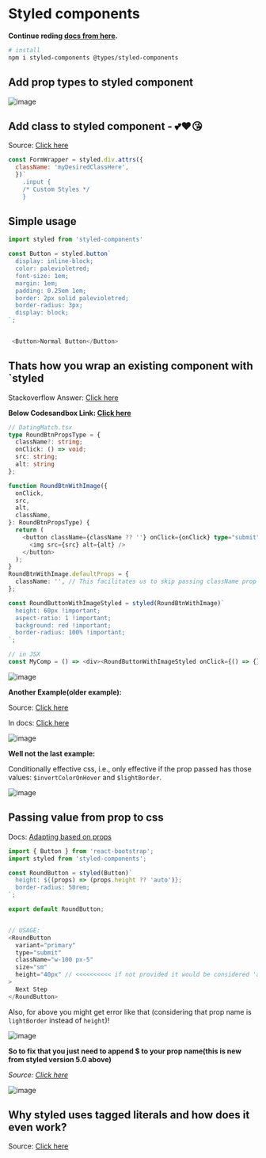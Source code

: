 # Styled components

**Continue reding [docs from here](https://styled-components.com/docs/basics#getting-started).**

```bash
# install
npm i styled-components @types/styled-components
```


## Add prop types to styled component

![image](https://user-images.githubusercontent.com/31458531/235714441-12bd188b-06e0-49c9-892e-6a5353794987.png)


## Add class to styled component - 💕❤😘

Source: [Click here](https://stackoverflow.com/questions/59756648/add-classes-to-styled-component)

```js
const FormWrapper = styled.div.attrs({
  className: 'myDesiredClassHere',
  })`
    .input {
    /* Custom Styles */
    }
```


## Simple usage

```js
import styled from 'styled-components'

const Button = styled.button`
  display: inline-block;
  color: palevioletred;
  font-size: 1em;
  margin: 1em;
  padding: 0.25em 1em;
  border: 2px solid palevioletred;
  border-radius: 3px;
  display: block;
`;


 <Button>Normal Button</Button>
```

## Thats how you wrap an existing component with `styled

Stackoverflow Answer: [Click here](https://stackoverflow.com/a/52542937/10012446)

**Below Codesandbox Link: [Click here](https://codesandbox.io/s/objective-wave-bwzfpl?file=/src/App.tsx)**

```ts
// DatingMatch.tsx
type RoundBtnPropsType = {
  className?: string;
  onClick: () => void;
  src: string;
  alt: string
};

function RoundBtnWithImage({
  onClick,
  src,
  alt,
  className,
}: RoundBtnPropsType) {
  return (
    <button className={className ?? ''} onClick={onClick} type="submit">
      <img src={src} alt={alt} />
    </button>
  );
}
RoundBtnWithImage.defaultProps = {
  className: '', // This facilitates us to skip passing className prop to the `RoundButtonWithImageStyled` when we actually use it in JSX. FYI: If you add a className prop to `RoundButtonWithImageStyled` then that class will also be assigned to `button` tag as well. AWESOME, isn't IT!
};

const RoundButtonWithImageStyled = styled(RoundBtnWithImage)`
  height: 60px !important;
  aspect-ratio: 1 !important;
  background: red !important;
  border-radius: 100% !important;
`;

// in JSX
const MyComp = () => <div><RoundButtonWithImageStyled onClick={() => {}} src="" alt="Pass Button Here" /></div>
```

![image](https://user-images.githubusercontent.com/31458531/205321080-838ccb5c-da57-4ebc-8593-c3634d9ae90e.png)

**Another Example(older example):**

Source: [Click here](https://stackoverflow.com/a/66170576/10012446)

In docs: [Click here](https://styled-components.com/docs/api#transient-props)

![image](https://user-images.githubusercontent.com/31458531/202514876-65e03d7f-aac7-4f05-aa6a-5e49dafc1182.png)


**Well not the last example:**

Conditionally effective css, i.e., only effective if the prop passed has those values: `$invertColorOnHover` and `$lightBorder`.

![image](https://user-images.githubusercontent.com/31458531/205344157-9c6c885d-d64e-4dbf-aa87-8f15b5b0fee7.png)


## Passing value from prop to css

Docs: [Adapting based on props](https://styled-components.com/docs/basics#adapting-based-on-props)

```js
import { Button } from 'react-bootstrap';
import styled from 'styled-components';

const RoundButton = styled(Button)`
  height: ${(props) => (props.height ?? 'auto')};
  border-radius: 50rem;
`;

export default RoundButton;


// USAGE:
<RoundButton
  variant="primary"
  type="submit"
  className="w-100 px-5"
  size="sm"
  height="40px" // <<<<<<<<<< if not provided it would be considered 'auto'
>
  Next Step
</RoundButton>

```

Also, for above you might get error like that (considering that prop name is `lightBorder` instead of `height`)!

![image](https://user-images.githubusercontent.com/31458531/205305518-fbdbc26b-32d1-42ea-be3b-7910b07dc08a.png)


**So to fix that you just need to append $ to your prop name(this is new from styled version 5.0 above)**

*Source: [Click here](https://gist.github.com/meddokss/009cdb5192e487654c0d90cd8f692214)*

![image](https://user-images.githubusercontent.com/31458531/205305372-c19e5bd0-cb96-45c7-bea8-43cf5205e3a5.png)

## Why styled uses tagged literals and how does it even work?

Source: [Click here](https://styled-components.com/docs/advanced#tagged-template-literals)
